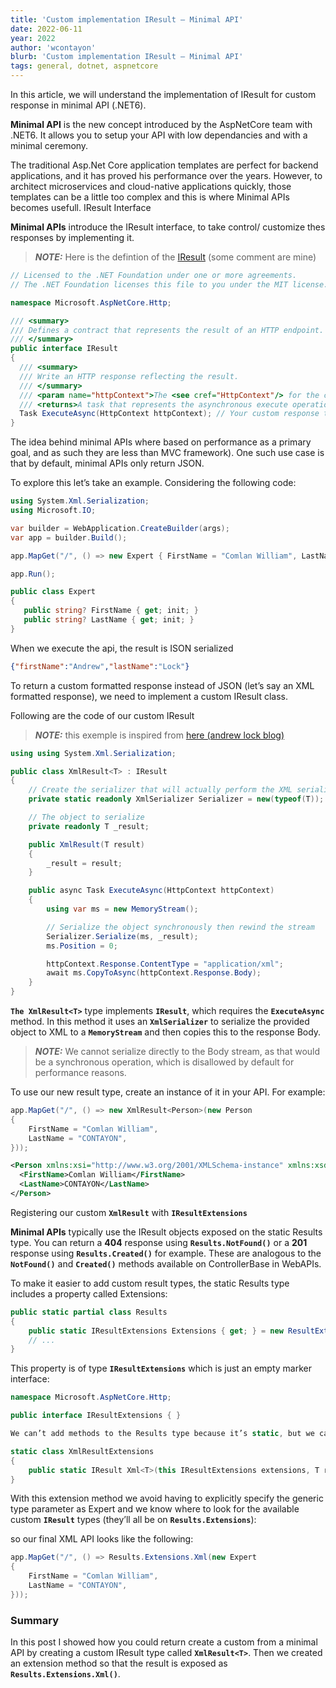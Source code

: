 ```yaml
---
title: 'Custom implementation IResult – Minimal API'
date: 2022-06-11
year: 2022
author: 'wcontayon'
blurb: 'Custom implementation IResult – Minimal API'
tags: general, dotnet, aspnetcore
---
```


In this article, we will understand the implementation of IResult for custom response in minimal API (.NET6).


**Minimal API** is the new concept introduced by the AspNetCore team with .NET6. It allows you to setup your API with low dependancies and with a minimal ceremony.

The traditional Asp.Net Core application templates are perfect for backend applications, and it has proved his performance over the years. However, to architect microservices and cloud-native applications quickly, those templates can be a little too complex and this is where Minimal APIs becomes usefull.
IResult Interface

**Minimal APIs** introduce the IResult interface, to take control/ customize thes responses by implementing it.

> **_NOTE:_** Here is the defintion of the [IResult](https://github.com/dotnet/aspnetcore/blob/main/src/Http/Http.Abstractions/src/HttpResults/IResult.cs) (some comment are mine)

```csharp
// Licensed to the .NET Foundation under one or more agreements. 
// The .NET Foundation licenses this file to you under the MIT license. 

namespace Microsoft.AspNetCore.Http; 

/// <summary> 
/// Defines a contract that represents the result of an HTTP endpoint. 
/// </summary> 
public interface IResult 
{ 
  /// <summary> 
  /// Write an HTTP response reflecting the result. 
  /// </summary>
  /// <param name="httpContext">The <see cref="HttpContext"/> for the current request.</param> 
  /// <returns>A task that represents the asynchronous execute operation.</returns> 
  Task ExecuteAsync(HttpContext httpContext); // Your custom response treatement will be in this method (wco) 
}
```

The idea behind minimal APIs where based on performance as a primary goal, and as such they are less than MVC framework). One such use case is that by default, minimal APIs only return JSON.

To explore this let’s take an example. Considering the following code:

```csharp
using System.Xml.Serialization; 
using Microsoft.IO;

var builder = WebApplication.CreateBuilder(args);
var app = builder.Build();

app.MapGet("/", () => new Expert { FirstName = "Comlan William", LastName = "CONTAYON", }); 

app.Run(); 

public class Expert
{ 
   public string? FirstName { get; init; } 
   public string? LastName { get; init; } 
}
```

When we execute the api, the result is ISON serialized

```json
{"firstName":"Andrew","lastName":"Lock"}
```

To return a custom formatted response instead of JSON (let’s say an XML formatted response), we need to implement a custom IResult class.

Following are the code of our custom IResult

> **_NOTE:_** this exemple is inspired from [here (andrew lock blog)](https://andrewlock.net/returning-xml-from-minimal-apis-in-dotnet-6/)


```csharp
using using System.Xml.Serialization;

public class XmlResult<T> : IResult
{
    // Create the serializer that will actually perform the XML serialization
    private static readonly XmlSerializer Serializer = new(typeof(T));

    // The object to serialize
    private readonly T _result;

    public XmlResult(T result)
    {
        _result = result;
    }

    public async Task ExecuteAsync(HttpContext httpContext)
    {
        using var ms = new MemoryStream();

        // Serialize the object synchronously then rewind the stream
        Serializer.Serialize(ms, _result);
        ms.Position = 0;

        httpContext.Response.ContentType = "application/xml";
        await ms.CopyToAsync(httpContext.Response.Body);
    }
}
```

**`The XmlResult<T>`** type implements **`IResult`**, which requires the **`ExecuteAsync`** method. In this method it uses an **`XmlSerializer`** to serialize the provided object to XML to a **`MemoryStream`** and then copies this to the response Body.

> **_NOTE:_** We cannot serialize directly to the Body stream, as that would be a synchronous operation, which is disallowed by default for performance reasons.

To use our new result type, create an instance of it in your API. For example:

```csharp
app.MapGet("/", () => new XmlResult<Person>(new Person
{
    FirstName = "Comlan William",
    LastName = "CONTAYON",
})); 
```
```xml
<Person xmlns:xsi="http://www.w3.org/2001/XMLSchema-instance" xmlns:xsd="http://www.w3.org/2001/XMLSchema">
  <FirstName>Comlan William</FirstName>
  <LastName>CONTAYON</LastName>
</Person>
```
Registering our custom **`XmlResult`** with **`IResultExtensions`**

**Minimal APIs** typically use the IResult objects exposed on the static Results type. You can return a **404** response using **`Results.NotFound()`** or a **201** response using **`Results.Created()`** for example. These are analogous to the **`NotFound()`** and **`Created()`** methods available on ControllerBase in WebAPIs.

To make it easier to add custom result types, the static Results type includes a property called Extensions:

```csharp
public static partial class Results
{
    public static IResultExtensions Extensions { get; } = new ResultExtensions();
    // ...
}
```

This property is of type **`IResultExtensions`** which is just an empty marker interface:

```csharp
namespace Microsoft.AspNetCore.Http;

public interface IResultExtensions { }

We can’t add methods to the Results type because it’s static, but we can add them to the IResultExtensions marker interface, like the following code:

static class XmlResultExtensions
{
    public static IResult Xml<T>(this IResultExtensions extensions, T result) => new XmlResult<T>()
}
```

With this extension method we avoid having to explicitly specify the generic type parameter as Expert and we know where to look for the available custom **`IResult`** types (they’ll all be on **`Results.Extensions`**):

so our final XML API looks like the following:

```csharp
app.MapGet("/", () => Results.Extensions.Xml(new Expert
{
    FirstName = "Comlan William",
    LastName = "CONTAYON",
}));
```

### Summary

In this post I showed how you could return create a custom from a minimal API by creating a custom IResult type called **`XmlResult<T>`**. Then we created an extension method so that the result is exposed as **`Results.Extensions.Xml()`**. 
